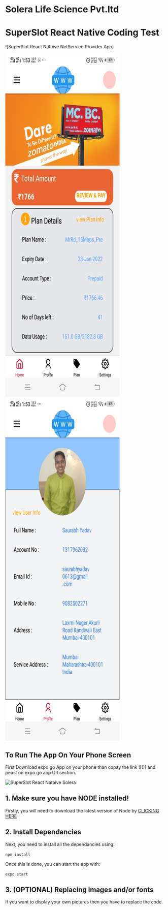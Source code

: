 # Solera Life Science Pvt.ltd

# SuperSlot React Native Coding Test

![SuperSlot React Nataive NetService Provider App]</br>

<img src="image1.jpg" width="360" height="1080">
<img src="image2.jpg" width="360" height="1080">
<!-- ![](image2.jpg?raw=true "SuperSlot React JS  Myntra Clone")</br>
![](image3.jpg?raw=true "SuperSlot React JS  Myntra Clone")
![](image4.jpg?raw=true "SuperSlot React JS  Myntra Clone")</br>
![](image5.jpg?raw=true "SuperSlot React JS  Myntra Clone")</br> -->


## To Run The App On Your Phone Screen

First Download expo go App on your phone than copay the link ![()] and peast
on expo go app Url section.

![SuperSlot React Nataive Solera](image3.png?raw=true "Scan The OR code on expo go App")

## 1. Make sure you have NODE installed!

Firstly, you will need to download the latest version of Node by <a href="https://nodejs.org/en/download/">CLICKING HERE</a>

## 2. Install Dependancies

Next, you need to install all the dependancies using:

`npm install`

Once this is done, you can start the app with:

`expo start`

## 3. (OPTIONAL) Replacing images and/or fonts

If you want to display your own pictures then you have to replace the code.

